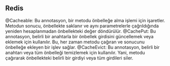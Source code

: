 ## Redis 


@Cacheable: Bu annotasyon, bir metodu önbelleğe alma işlemi için işaretler. Metodun sonucu, önbellekte saklanır ve aynı parametrelerle çağrıldığında yeniden hesaplanmadan önbellekteki değer döndürülür.
@CachePut: Bu annotasyon, belirli bir anahtarla bir önbellek girdisini güncellemek veya eklemek için kullanılır. Bu, her zaman metodu çağıran ve sonucunu önbelleğe ekleyen bir işlev sağlar.
@CacheEvict: Bu annotasyon, belirli bir anahtarı veya tüm önbelleği temizlemek için kullanılır. Yani, metodu çağırarak önbellekteki belirli bir girdiyi veya tüm girdileri siler.
